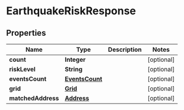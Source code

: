 
# EarthquakeRiskResponse

## Properties
Name | Type | Description | Notes
------------ | ------------- | ------------- | -------------
**count** | **Integer** |  |  [optional]
**riskLevel** | **String** |  |  [optional]
**eventsCount** | [**EventsCount**](EventsCount.md) |  |  [optional]
**grid** | [**Grid**](Grid.md) |  |  [optional]
**matchedAddress** | [**Address**](Address.md) |  |  [optional]



